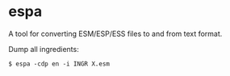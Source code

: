 # espa

A tool for converting ESM/ESP/ESS files to and from text format.

Dump all ingredients:
```
$ espa -cdp en -i INGR X.esm
```
